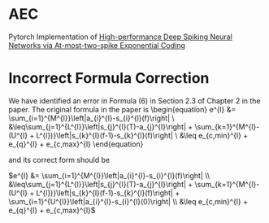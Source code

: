 # AEC

Pytorch Implementation of <a href="https://doi.org/10.1016/j.neunet.2024.106346">High-performance Deep Spiking Neural Networks via At-most-two-spike Exponential Coding</a> 

# Incorrect Formula Correction

We have identified an error in Formula (6) in Section 2.3 of Chapter 2 in the paper. The original formula in the paper is 
\begin{equation}
e^{l} &= \sum_{i=1}^{M^{l}}\left|a_{i}^{l}-s_{i}^{l}(f)\right|  \\
			&\leq\sum_{j=1}^{L^{l}}\left|s_{j}^{l}(T)-a_{j}^{l}\right| + \sum_{k=1}^{M^{l}-(U^{l} + L^{l})}\left|s_{k}^{l}(f-1)-s_{k}^{l}(f)\right| \\
			&\leq e_{c,min}^{l} + e_{q}^{l} + e_{c,max}^{l}
\end{equation}

and its correct form should be

$e^{l} &= \sum_{i=1}^{M^{l}}\left|a_{i}^{l}-s_{i}^{l}(f)\right|  \\
			&\leq\sum_{j=1}^{L^{l}}\left|s_{j}^{l}(T)-a_{j}^{l}\right| + \sum_{k=1}^{M^{l}-(U^{l} + L^{l})}\left|s_{k}^{l}(f-1)-s_{k}^{l}(f)\right| + \sum_{i=1}^{U^{l}}\left|a_{i}^{l}-s_{i}^{l}(0)\right| \\
			&\leq e_{c,min}^{l} + e_{q}^{l} + e_{c,max}^{l}$


